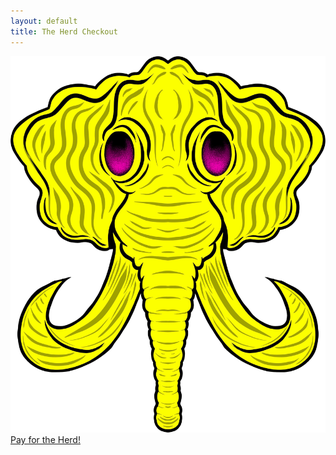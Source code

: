 ```yaml
---
layout: default
title: The Herd Checkout
---
```


<script src="https://js.chargebee.com/v2/chargebee.js" data-cb-site="elephantcollective" ></script>

<div class="valign-wrapper full-vh">
  <div class="full-width center-align">
    <div>
      <img class="logo" src="/assets/images/logo.png"/>
    </div>
    <div>
      <a href="javascript:void(0)" data-cb-type="checkout" data-cb-plan-id="the-herd" class="btn waves-effect waves-light pink">
        Pay for the Herd!
      </a>
    </div>
  </div>
</div>

